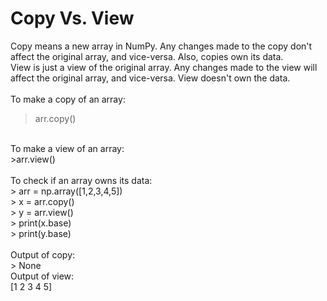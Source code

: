 # Copy Vs. View 
Copy means a new array in NumPy. Any changes made to the copy don't affect the original array, and vice-versa. Also, copies own its data.<br/>
View is just a view of the original array. Any changes made to the view will affect the original array, and vice-versa. View doesn't own the data.<br/>
<br/>
To make a copy of an array:<br/>
>arr.copy()
<br/>
To make a view of an array: <br/>
>arr.view()
<br/>
<br/>
To check if an array owns its data:<br/>
> arr = np.array([1,2,3,4,5]) <br/>
> x = arr.copy() <br/>
> y = arr.view() <br/>
> print(x.base) <br/>
> print(y.base) <br/>
<br/>
Output of copy:<br/>
> None<br/>
Output of view:<br/>
[1 2 3 4 5]<br/>
